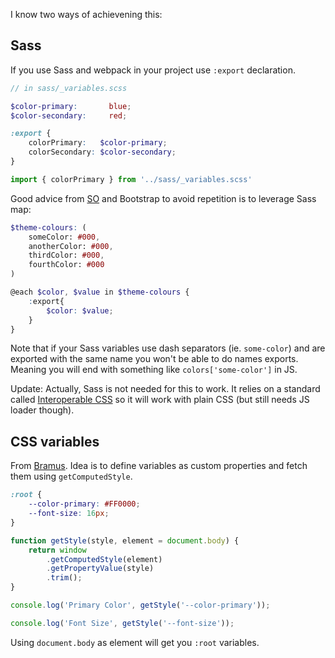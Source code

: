 I know two ways of achievening this:

## Sass

If you use Sass and webpack in your project use `:export` declaration.

```scss
// in sass/_variables.scss

$color-primary:       blue;
$color-secondary:     red;

:export {
    colorPrimary:   $color-primary;
    colorSecondary: $color-secondary;
}
```

```jsx
import { colorPrimary } from '../sass/_variables.scss'
```

Good advice from [SO](https://stackoverflow.com/a/56525112/2382115) and Bootstrap to avoid repetition is to leverage Sass map:

```scss
$theme-colours: (
    someColor: #000,
    anotherColor: #000,
    thirdColor: #000,
    fourthColor: #000
)

@each $color, $value in $theme-colours {
    :export{
        $color: $value;
    }
}
```

Note that if your Sass variables use dash separators (ie. `some-color`) and are exported with the same name you won't be able to do names exports. Meaning you will end with something like `colors['some-color']` in JS.

Update: Actually, Sass is not needed for this to work. It relies on a standard called [Interoperable CSS](https://glenmaddern.com/articles/interoperable-css) so it will work with plain CSS (but still needs JS loader though).

## CSS variables

From [Bramus](https://www.bram.us/2020/03/30/pass-data-from-css-to-javascript-with-css-variables/). Idea is to define variables as custom properties and fetch them using `getComputedStyle`.

```css
:root {
    --color-primary: #FF0000;
    --font-size: 16px;
}
```

```js
function getStyle(style, element = document.body) {
    return window
        .getComputedStyle(element)
        .getPropertyValue(style)
        .trim();
}

console.log('Primary Color', getStyle('--color-primary'));

console.log('Font Size', getStyle('--font-size'));
```

Using `document.body` as element will get you `:root` variables.

